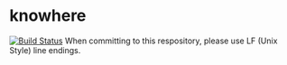 # knowhere
[![Build Status](https://travis-ci.org/justKnoWhere/knowhere.svg?branch=master)](https://travis-ci.org/justKnoWhere/knowhere)
When committing to this respository, please use LF (Unix Style) line endings.
